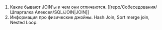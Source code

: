1. Какие бывают JOIN'ы и чем они отличаются. [[repo/Собеседования/Шпаргалка Алексея/SQL/JOIN|JOIN]]
2. Информация про физические джойны. Hash Join, Sort merge join, Nested Loop. 